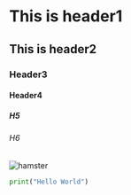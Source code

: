 # This is header1
## This is header2
### Header3
#### Header4
##### H5
###### H6

![hamster](https://github.com/user-attachments/assets/0db782b7-6910-40bc-a6cd-56226c8483b1)

```python
print("Hello World")
```
